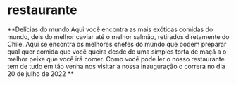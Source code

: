 # restaurante
**Delícias do mundo   Aqui você encontra as mais exóticas comidas do mundo, deis do melhor caviar até o melhor salmão, retirados diretamente do Chile.   Aqui se encontra os melhores chefes do mundo que podem preparar qual quer comida que você queira desde de uma simples torta de maçã a o melhor peixe que você irá comer.   Como você pode ler o nosso restaurante tem de tudo em tão venha nos visitar a nossa inauguração o correra no dia 20 de julho de 2022    **
